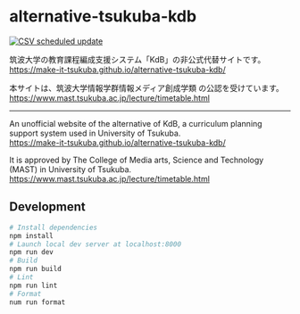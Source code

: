 # alternative-tsukuba-kdb

[![CSV scheduled update](https://github.com/Make-IT-TSUKUBA/alternative-tsukuba-kdb/actions/workflows/main.yml/badge.svg)](https://github.com/Make-IT-TSUKUBA/alternative-tsukuba-kdb/actions/workflows/main.yml)

筑波大学の教育課程編成支援システム「KdB」の非公式代替サイトです。  
<https://make-it-tsukuba.github.io/alternative-tsukuba-kdb/>

本サイトは、筑波大学情報学群情報メディア創成学類 の公認を受けています。  
<https://www.mast.tsukuba.ac.jp/lecture/timetable.html>

----

An unofficial website of the alternative of KdB, a curriculum planning support system used in University of Tsukuba.  
<https://make-it-tsukuba.github.io/alternative-tsukuba-kdb/>

It is approved by The College of Media arts, Science and Technology (MAST) in University of Tsukuba.  
<https://www.mast.tsukuba.ac.jp/lecture/timetable.html>

## Development

```bash
# Install dependencies
npm install
# Launch local dev server at localhost:8000
npm run dev
# Build
npm run build
# Lint
npm run lint
# Format
num run format
```
